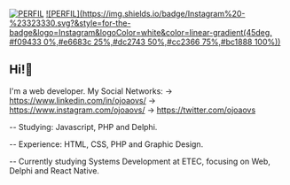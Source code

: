 [![PERFIL](https://img.shields.io/badge/perfil%20-%23323330.svg?&style=for-the-badge&logo=perfil&logoColor=black&color=FF0080)](https://github.com/ojoaovs)
[![PERFIL](https://img.shields.io/badge/Instagram%20-%23323330.svg?&style=for-the-badge&logo=Instagram&logoColor=white&color=linear-gradient(45deg, #f09433 0%,#e6683c 25%,#dc2743 50%,#cc2366 75%,#bc1888 100%))](https://www.instagram.com/ojoaovs/)


## Hi!👋
I'm a web developer.
My Social Networks:
-> https://www.linkedin.com/in/ojoaovs/
-> https://www.instagram.com/ojoaovs/
-> https://twitter.com/ojoaovs


-- Studying: Javascript, PHP and Delphi.

-- Experience: HTML, CSS, PHP and Graphic Design.

-- Currently studying Systems Development at ETEC, focusing on Web, Delphi and React Native.
